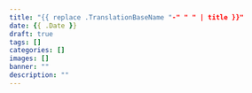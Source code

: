 ```yaml
---
title: "{{ replace .TranslationBaseName "-" " " | title }}"
date: {{ .Date }}
draft: true
tags: []
categories: []
images: []
banner: ""
description: ""
---
```


